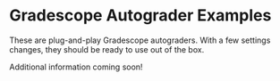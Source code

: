 # Gradescope Autograder Examples

These are plug-and-play Gradescope autograders.  With a few settings changes, they should be ready to use out of the box.  

Additional information coming soon!
